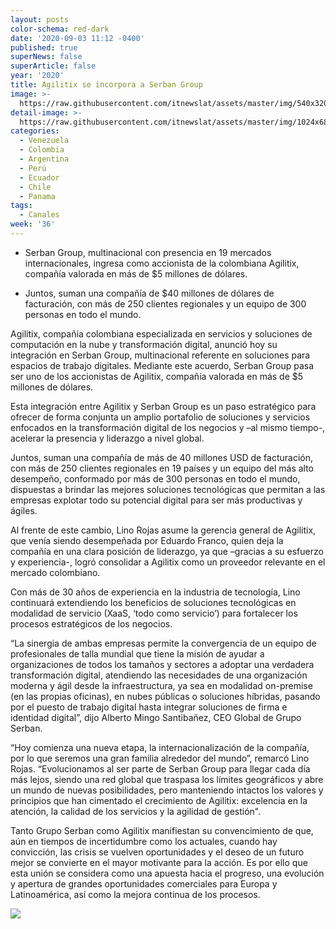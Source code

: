 ```yaml
---
layout: posts
color-schema: red-dark
date: '2020-09-03 11:12 -0400'
published: true
superNews: false
superArticle: false
year: '2020'
title: Agilitix se incorpora a Serban Group
image: >-
  https://raw.githubusercontent.com/itnewslat/assets/master/img/540x320/Lino-Rojas-p.jpg
detail-image: >-
  https://raw.githubusercontent.com/itnewslat/assets/master/img/1024x680/Lino-Rojas-g.jpg
categories:
  - Venezuela
  - Colombia
  - Argentina
  - Perú
  - Ecuador
  - Chile
  - Panama
tags:
  - Canales
week: '36'
---
```

- Serban Group, multinacional con presencia en 19 mercados internacionales,  ingresa como accionista de la colombiana Agilitix, compañía valorada en más de $5 millones de dólares.
 
- Juntos, suman una compañía de $40 millones de dólares de facturación, con más de 250 clientes regionales y un equipo de 300 personas en todo el mundo.

Agilitix, compañía colombiana especializada en servicios y soluciones de computación en la nube y transformación digital, anunció hoy su integración en Serban Group, multinacional referente en soluciones para espacios de trabajo digitales. Mediante este acuerdo, Serban Group pasa ser uno de los accionistas de Agilitix, compañía valorada en más de $5 millones de dólares.

Esta integración entre Agilitix y Serban Group es un paso estratégico para ofrecer de forma conjunta un amplio portafolio de soluciones y servicios enfocados en la transformación digital de los negocios y –al mismo tiempo-, acelerar la presencia y liderazgo a nivel global.

Juntos, suman una compañía de más de 40 millones USD de facturación, con más de 250 clientes regionales en 19 países y un equipo del más alto desempeño, conformado por más de 300 personas en todo el mundo, dispuestas a brindar las mejores soluciones tecnológicas que permitan a las empresas explotar todo su potencial digital para ser más productivas y ágiles. 

Al frente de este cambio, Lino Rojas asume la gerencia general de Agilitix, que venía siendo desempeñada por Eduardo Franco, quien deja la compañía en una clara posición de liderazgo, ya que –gracias a su esfuerzo y experiencia-, logró consolidar a Agilitix como un proveedor relevante en el mercado colombiano.

Con más de 30 años de experiencia en la industria de tecnología, Lino continuará extendiendo los beneficios de soluciones tecnológicas en modalidad de servicio (XaaS, ‘todo como servicio’) para fortalecer los procesos estratégicos de los negocios.

“La sinergia de ambas empresas permite la convergencia de un equipo de profesionales de talla mundial que tiene la misión de ayudar a organizaciones de todos los tamaños y sectores a adoptar una verdadera transformación digital, atendiendo las necesidades de una organización moderna y ágil desde la infraestructura, ya sea en modalidad on-premise (en las propias oficinas), en nubes públicas o soluciones híbridas, pasando por el puesto de trabajo digital hasta integrar soluciones de firma e identidad digital”, dijo Alberto Mingo Santibañez, CEO Global de Grupo Serban.

“Hoy comienza una nueva etapa, la internacionalización de la compañía, por lo que seremos una gran familia alrededor del mundo”, remarcó Lino Rojas. “Evolucionamos al ser parte de Serban Group para llegar cada día más lejos, siendo una red global que traspasa los límites geográficos y abre un mundo de nuevas posibilidades, pero manteniendo intactos los valores y principios que han cimentado el crecimiento de Agilitix: excelencia en la atención, la calidad de los servicios y la agilidad de gestión".

Tanto Grupo Serban como Agilitix manifiestan su convencimiento de que, aún en tiempos de incertidumbre como los actuales, cuando hay convicción, las crisis se vuelven oportunidades y el deseo de un futuro mejor se convierte en el mayor motivante para la acción. Es por ello que esta unión se considera como una apuesta hacia el progreso, una evolución y apertura de grandes oportunidades comerciales para Europa y Latinoamérica, así como la mejora continua de los procesos.

<img src="https://tracker.metricool.com/c3po.jpg?hash=56f88a41e39ab42c063cc51676587a04"/>
